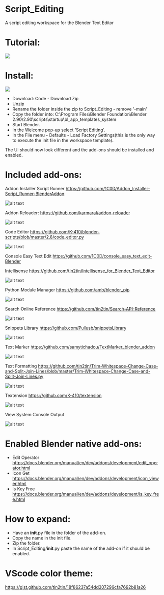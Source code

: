 # Script_Editing
A script editing workspace for the Blender Text Editor

# Tutorial:
[![](http://img.youtube.com/vi/dc2KgXyM0ko/0.jpg)](http://www.youtube.com/watch?v=dc2KgXyM0ko "")

# Install:
[![](http://img.youtube.com/vi/ufSyony6eRE/0.jpg)](http://www.youtube.com/watch?v=ufSyony6eRE "")
- Download: Code - Download Zip
- Unzip
- Rename the folder inside the zip to Script_Editing - remove '-main'
- Copy the folder into: C:\Program Files\Blender Foundation\Blender 2.90\2.90\scripts\startup\bl_app_templates_system
- Start Blender.
- In the Welcome pop-up select 'Script Editing'.
- In the File menu - Defaults - Load Factory Settings(this is the only way to execute the init file in the workspace template).

The UI should now look different and the add-ons should be installed and enabled.

# Included add-ons:
Addon Installer Script Runner https://github.com/1C0D/Addon_Installer-Script_Runner-BlenderAddon

![alt text](Screenshots/Addon%20Managemet.jpg?raw=true)

Addon Reloader: https://github.com/karmaral/addon-reloader

![alt text](Screenshots/Addon%20Reloader.jpg?raw=true)

Code Editor https://github.com/K-410/blender-scripts/blob/master/2.8/code_editor.py

![alt text](Screenshots/codeeditor.jpg?raw=true)

Console Easy Text Edit https://github.com/1C0D/console_easy_text_edit-Blender

Intellisense https://github.com/tin2tin/Intellisense_for_Blender_Text_Editor

![alt text](Screenshots/Intellisense.jpg?raw=true)

Python Module Manager https://github.com/amb/blender_pip

![alt text](Screenshots/Python%20Module%20Manager.jpg?raw=true)

Search Online Reference https://github.com/tin2tin/Search-API-Reference

![alt text](Screenshots/Search%20Online.jpg?raw=true)

Snippets Library https://github.com/Pullusb/snippetsLibrary

![alt text](Screenshots/Snippets.jpg?raw=true)

Text Marker https://github.com/samytichadou/TextMarker_blender_addon

![alt text](Screenshots/TextMarkers.jpg?raw=true)

Text Formatting https://github.com/tin2tin/Trim-Whitespace-Change-Case-and-Split-Join-Lines/blob/master/Trim-Whitespace-Change-Case-and-Split-Join-Lines.py

![alt text](Screenshots/Formatting.jpg?raw=true)

Textension https://github.com/K-410/textension

![alt text](Screenshots/textension.jpg?raw=true)

View System Console Output 

![alt text](Screenshots/View%20System%20Console%20Output.jpg?raw=true)

# Enabled Blender native add-ons:
- Edit Operator https://docs.blender.org/manual/en/dev/addons/development/edit_operator.html
- Icon Get https://docs.blender.org/manual/en/dev/addons/development/icon_viewer.html
- Is Key Free https://docs.blender.org/manual/en/dev/addons/development/is_key_free.html

# How to expand:
- Have an __init__.py file in the folder of the add-on.
- Copy the name in the init file.
- Zip the folder.
- In Script_Editing/__init__.py paste the name of the add-on if it should be enabled.

# VScode color theme:
https://gist.github.com/tin2tin/18f86237a54dd307296cfa7692b81a26
